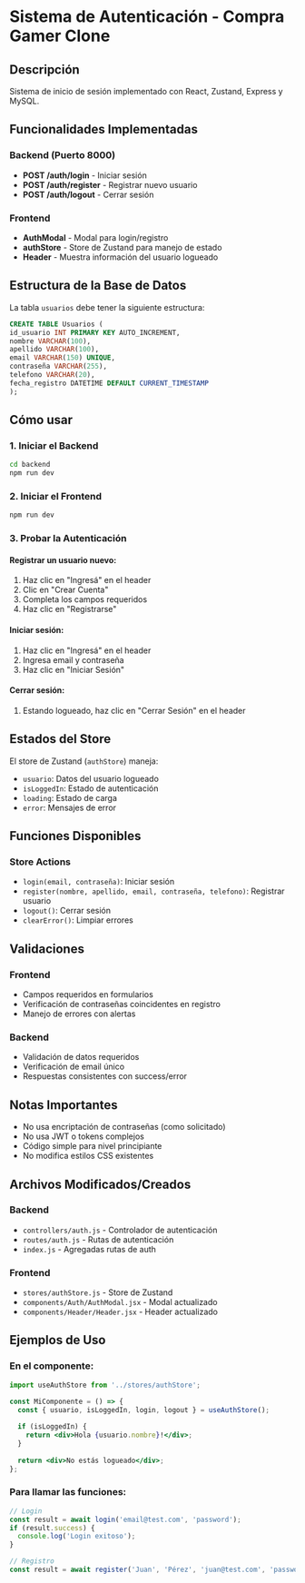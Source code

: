 # Sistema de Autenticación - Compra Gamer Clone

## Descripción
Sistema de inicio de sesión implementado con React, Zustand, Express y MySQL.

## Funcionalidades Implementadas

### Backend (Puerto 8000)
- **POST /auth/login** - Iniciar sesión
- **POST /auth/register** - Registrar nuevo usuario  
- **POST /auth/logout** - Cerrar sesión

### Frontend
- **AuthModal** - Modal para login/registro
- **authStore** - Store de Zustand para manejo de estado
- **Header** - Muestra información del usuario logueado

## Estructura de la Base de Datos

La tabla `usuarios` debe tener la siguiente estructura:

```sql
CREATE TABLE Usuarios (
id_usuario INT PRIMARY KEY AUTO_INCREMENT,
nombre VARCHAR(100),
apellido VARCHAR(100),
email VARCHAR(150) UNIQUE,
contraseña VARCHAR(255),
telefono VARCHAR(20),
fecha_registro DATETIME DEFAULT CURRENT_TIMESTAMP
);
```

## Cómo usar

### 1. Iniciar el Backend
```bash
cd backend
npm run dev
```

### 2. Iniciar el Frontend
```bash
npm run dev
```

### 3. Probar la Autenticación

#### Registrar un usuario nuevo:
1. Haz clic en "Ingresá" en el header
2. Clic en "Crear Cuenta"
3. Completa los campos requeridos
4. Haz clic en "Registrarse"

#### Iniciar sesión:
1. Haz clic en "Ingresá" en el header
2. Ingresa email y contraseña
3. Haz clic en "Iniciar Sesión"

#### Cerrar sesión:
1. Estando logueado, haz clic en "Cerrar Sesión" en el header

## Estados del Store

El store de Zustand (`authStore`) maneja:
- `usuario`: Datos del usuario logueado
- `isLoggedIn`: Estado de autenticación
- `loading`: Estado de carga
- `error`: Mensajes de error

## Funciones Disponibles

### Store Actions
- `login(email, contraseña)`: Iniciar sesión
- `register(nombre, apellido, email, contraseña, telefono)`: Registrar usuario
- `logout()`: Cerrar sesión
- `clearError()`: Limpiar errores

## Validaciones

### Frontend
- Campos requeridos en formularios
- Verificación de contraseñas coincidentes en registro
- Manejo de errores con alertas

### Backend
- Validación de datos requeridos
- Verificación de email único
- Respuestas consistentes con success/error

## Notas Importantes

- No usa encriptación de contraseñas (como solicitado)
- No usa JWT o tokens complejos
- Código simple para nivel principiante
- No modifica estilos CSS existentes

## Archivos Modificados/Creados

### Backend
- `controllers/auth.js` - Controlador de autenticación
- `routes/auth.js` - Rutas de autenticación  
- `index.js` - Agregadas rutas de auth

### Frontend
- `stores/authStore.js` - Store de Zustand
- `components/Auth/AuthModal.jsx` - Modal actualizado
- `components/Header/Header.jsx` - Header actualizado

## Ejemplos de Uso

### En el componente:
```jsx
import useAuthStore from '../stores/authStore';

const MiComponente = () => {
  const { usuario, isLoggedIn, login, logout } = useAuthStore();
  
  if (isLoggedIn) {
    return <div>Hola {usuario.nombre}!</div>;
  }
  
  return <div>No estás logueado</div>;
};
```

### Para llamar las funciones:
```javascript
// Login
const result = await login('email@test.com', 'password');
if (result.success) {
  console.log('Login exitoso');
}

// Registro
const result = await register('Juan', 'Pérez', 'juan@test.com', 'password', '123456789');
```

